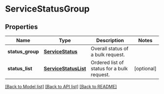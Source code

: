 # ServiceStatusGroup

## Properties
Name | Type | Description | Notes
------------ | ------------- | ------------- | -------------
**status_group** | [**ServiceStatus**](ServiceStatus.md) | Overall status of a bulk request. | 
**status_list** | [**ServiceStatusList**](ServiceStatusList.md) | Ordered list of status for a bulk request. | [optional] 

[[Back to Model list]](../README.md#documentation-for-models) [[Back to API list]](../README.md#documentation-for-api-endpoints) [[Back to README]](../README.md)


